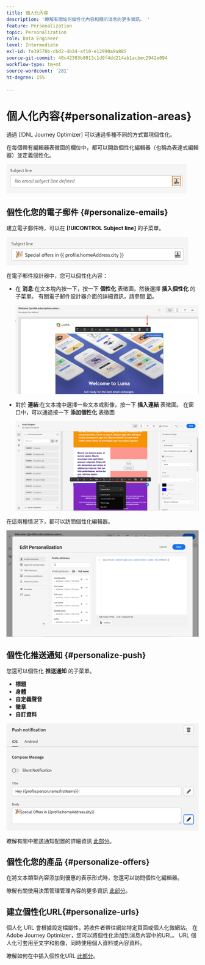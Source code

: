 ```yaml
---
title: 個人化內容
description: '瞭解有關如何個性化內容和顯示消息的更多資訊。 '
feature: Personalization
topic: Personalization
role: Data Engineer
level: Intermediate
exl-id: fe39570b-cbd2-4b24-af10-e12990a9a885
source-git-commit: 40c42303b8013c1d9f4dd214ab1acbec2942e094
workflow-type: tm+mt
source-wordcount: '281'
ht-degree: 15%

---
```


# 個人化內容{#personalization-areas}

通過 [!DNL Journey Optimizer] 可以通過多種不同的方式實現個性化。

在每個帶有編輯器表徵圖的欄位中，都可以開啟個性化編輯器（也稱為表達式編輯器）並定義個性化。

![](assets/perso_icon.png)

## 個性化您的電子郵件 {#personalize-emails}

建立電子郵件時，可以在 **[!UICONTROL Subject line]** 的子菜單。

![](assets/perso_subject.png)

在電子郵件設計器中，您可以個性化內容：

* 在 **消息**:在文本塊內按一下，按一下 **個性化** 表徵圖，然後選擇 **插入個性化** 的子菜單。 有關電子郵件設計器介面的詳細資訊，請參閱 [節](../design/design-emails.md)。

   ![](assets/perso_insert.png)

* 對於 **連結**:在文本塊中選擇一些文本或影像，按一下 **插入連結** 表徵圖。 在窗口中，可以通過按一下 **添加個性化** 表徵圖

   ![](assets/perso_link.png)

在這兩種情況下，都可以訪問個性化編輯器。

![](assets/perso_ee.png)

## 個性化推送通知 {#personalize-push}

您還可以個性化 **推送通知** 的子菜單。

* **標題**
* **身體**
* **自定義聲音**
* **徽章**
* **自訂資料**

![](assets/perso_push.png)

瞭解有關中推送通知配置的詳細資訊 [此部分](../configuration/push-gs.md)。

## 個性化您的產品 {#personalize-offers}

在將文本類型內容添加到優惠的表示形式時，您還可以訪問個性化編輯器。

瞭解有關使用決策管理管理內容的更多資訊 [此部分](../offers/offer-library/creating-personalized-offers.md#custom-text)。

## 建立個性化URL{#personalize-urls}

個人化 URL 會根據設定檔屬性，將收件者帶往網站特定頁面或個人化微網站。 在Adobe Journey Optimizer，您可以將個性化添加到消息內容中的URL。 URL 個人化可套用至文字和影像，同時使用個人資料或內容資料。

瞭解如何在中插入個性化URL [此部分](personalization-syntax.md#perso-urls)。

